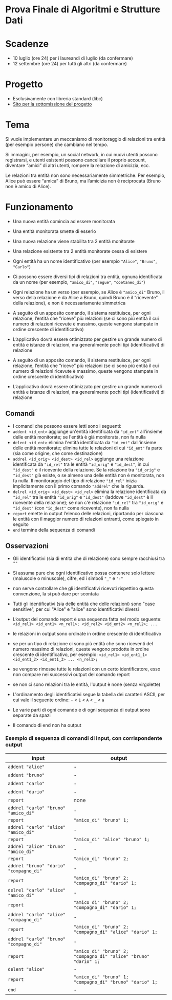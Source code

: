 Prova Finale di Algoritmi e Strutture Dati
==========================================

# Scadenze
- 10 luglio (ore 24) per i laureandi di luglio (da confermare)
- 12 settembre (ore 24) per tutti gli altri (da confermare)

# Progetto
- Esclusivamente con libreria standard (libc)
- [Sito per la sottomissione del progetto](https://dum-e.deib.polimi.it/)

# Tema
Si vuole implementare un meccanismo di monitoraggio di relazioni tra entità (per esempio persone) che cambiano nel tempo.

Si immagini, per esempio, un social network, in cui nuovi utenti possono registrarsi, e utenti esistenti possono cancellare il proprio account, diventare “amici” di altri utenti, rompere la relazione di amicizia, ecc.

Le relazioni tra entità non sono necessariamente simmetriche. Per esempio, Alice può essere “amica” di Bruno, ma l’amicizia non è reciprocata (Bruno non è amico di Alice).
# Funzionamento
- Una nuova entità comincia ad essere monitorata
- Una entità monitorata smette di esserlo
- Una nuova relazione viene stabilita tra 2 entità monitorate
- Una relazione esistente tra 2 entità monitorate cessa di esistere
- Ogni entità ha un nome identificativo (per esempio `"Alice"`, `"Bruno"`, `"Carlo"`)
- Ci possono essere diversi tipi di relazioni tra entità, ognuna identificata da un nome (per esempio, `"amico_di"`, `"segue"`, `"coetaneo_di"`)
- Ogni relazione ha un verso (per esempio, se Alice è `"amico_di"` Bruno, il verso della relazione è da Alice a Bruno, quindi Bruno è il “ricevente” della relazione), e non è necessariamente simmetrica
- A seguito di un apposito comando, il sistema restituisce, per ogni relazione, l’entità che “riceve” più relazioni (se ci sono più entità il cui numero di relazioni ricevute è massimo, queste vengono stampate in ordine crescente di identificativo)
- L’applicativo dovrà essere ottimizzato per gestire un grande numero di entità e istanze di relazioni, ma generalmente pochi tipi (identificativi) di relazione

- A seguito di un apposito comando, il sistema restituisce, per ogni relazione, l’entità che “riceve” più relazioni (se ci sono più entità il cui numero di relazioni ricevute è massimo, queste vengono stampate in ordine crescente di identificativo)
- L’applicativo dovrà essere ottimizzato per gestire un grande numero di entità e istanze di relazioni, ma generalmente pochi tipi (identificativi) di relazione

## Comandi
- I comandi che possono essere letti sono i seguenti:
- `addent <id_ent>` aggiunge un'entità identificata da `"id_ent"` all'insieme delle entità monitorate; se l'entità è già monitorata, non fa nulla
- `delent <id_ent>` elimina l'entità identificata da `"id_ent"` dall'insieme delle entità monitorate; elimina tutte le relazioni di cui `"id_ent"` fa parte (sia come origine, che come destinazione)
- `addrel <id_orig> <id_dest> <id_rel>` aggiunge una relazione identificata da `"id_rel"` tra le entità `"id_orig"` e `"id_dest"`, in cui `"id_dest"` è il ricevente della relazione. Se la relazione tra `"id_orig"` e `"id_dest"` già esiste, o se almeno una delle entità non è monitorata, non fa nulla. Il monitoraggio del tipo di relazione `"id_rel"` inizia implicitamente con il primo comando `"addrel"` che la riguarda.
- `delrel <id_orig> <id_dest> <id_rel>` elimina la relazione identificata da `"id_rel"` tra le entità `"id_orig"` e `"id_dest"` (laddove `"id_dest"` è il ricevente della relazione); se non c'è relazione `"id_rel"` tra `"id_orig"` e `"id_dest"` (con `"id_dest"` come ricevente), non fa nulla
- `report` emette in output l’elenco delle relazioni, riportando per ciascuna le entità con il maggior numero di relazioni entranti, come spiegato in seguito
- `end` termine della sequenza di comandi

## Osservazioni
- Gli identificativi (sia di entità che di relazione) sono sempre racchiusi tra `""`
- Si assuma pure che ogni identificativo possa contenere solo lettere (maiuscole o minuscole), cifre, ed i simboli `"_"` e `"-"`
- non serve controllare che gli identificativi ricevuti rispettino questa convenzione, la si può dare per scontata
- Tutti gli identificativi (sia delle entità che delle relazioni) sono "case sensitive", per cui "Alice" e "alice" sono identificativi diversi

- L’output del comando report è una sequenza fatta nel modo seguente: `<id_rel1> <id_ent1> <n_rel1>; <id_rel2> <id_ent2> <n_rel2>; ...`
- le relazioni in output sono ordinate in ordine crescente di identificativo
- se per un tipo di relazione ci sono più entità che sono riceventi del numero massimo di relazioni, queste vengono prodotte in ordine crescente di identificativo, per esempio: `<id_rel1> <id_ent1_1> <id_ent1_2> <id_ent1_3> ... <n_rel1>;`
- se vengono rimosse tutte le relazioni con un certo identificatore, esso non compare nei successivi output del comando report
- se non ci sono relazioni tra le entità, l'output è none (senza virgolette)
- L'ordinamento degli identificativi segue la tabella dei caratteri ASCII, per cui vale il
seguente ordine: `-` < `1` < `A` < `_` < `a`
- Le varie parti di ogni comando e di ogni sequenza di output sono separate da spazi
- Il comando di end non ha output

### Esempio di sequenza di comandi di input, con corrispondente output
| input | output |
| ----- | ------ |
| `addent "alice"` | - |
| `addent "bruno"` | - |
| `addent "carlo"` | - |
| `addent "dario"` | - |
| `report` | none |
| `addrel "carlo" "bruno" "amico_di"` | - |
| `report` | `"amico_di" "bruno" 1;` |
| `addrel "carlo" "alice" "amico_di"` | - |
| `report` | `"amico_di" "alice" "bruno" 1;` |
| `addrel "alice" "bruno" "amico_di"` | - |
| `report` | `"amico_di" "bruno" 2;` |
| `addrel "bruno" "dario" "compagno_di"`| - |
| `report` | `"amico_di" "bruno" 2; "compagno_di" "dario" 1;` |
| `delrel "carlo" "alice" "amico_di"` | - |
| `report` | `"amico_di" "bruno" 2; "compagno_di" "dario" 1;` |
| `addrel "carlo" "alice" "compagno_di"` | - |
| `report` | `"amico_di" "bruno" 2; "compagno_di" "alice" "dario" 1;` |
| `addrel "carlo" "bruno" "compagno_di"` | - |
| `report` | `"amico_di" "bruno" 2; "compagno_di" "alice" "bruno" "dario" 1;` |
| `delent "alice"` | - |
| `report` | `"amico_di" "bruno" 1; "compagno_di" "bruno" "dario" 1;` |
| `end` | - |
